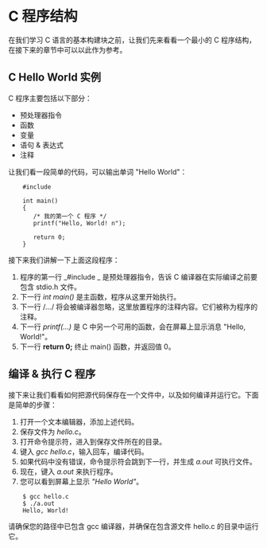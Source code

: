 # C 程序结构

在我们学习 C 语言的基本构建块之前，让我们先来看看一个最小的 C 程序结构，在接下来的章节中可以以此作为参考。

## C Hello World 实例
C 程序主要包括以下部分：

* 预处理器指令
* 函数
* 变量
* 语句 & 表达式
* 注释

让我们看一段简单的代码，可以输出单词 "Hello World"：

```
    #include 

    int main()
    {
       /* 我的第一个 C 程序 */
       printf("Hello, World! n");

       return 0;
    }
```

接下来我们讲解一下上面这段程序：

1. 程序的第一行 _#include _ 是预处理器指令，告诉 C 编译器在实际编译之前要包含 stdio.h 文件。
2. 下一行 _int main()_ 是主函数，程序从这里开始执行。
3. 下一行 /*...*/ 将会被编译器忽略，这里放置程序的注释内容。它们被称为程序的注释。
4. 下一行 _printf(...)_ 是 C 中另一个可用的函数，会在屏幕上显示消息 "Hello, World!"。
5. 下一行 **return 0;** 终止 main() 函数，并返回值 0。

## 编译 & 执行 C 程序
接下来让我们看看如何把源代码保存在一个文件中，以及如何编译并运行它。下面是简单的步骤：

1. 打开一个文本编辑器，添加上述代码。
2. 保存文件为 _hello.c_。
3. 打开命令提示符，进入到保存文件所在的目录。
4. 键入 _gcc hello.c_，输入回车，编译代码。
5. 如果代码中没有错误，命令提示符会跳到下一行，并生成 _a.out_ 可执行文件。
6. 现在，键入 _a.out_ 来执行程序。
7. 您可以看到屏幕上显示 _"Hello World"_。

```
    $ gcc hello.c
    $ ./a.out
    Hello, World!
```

请确保您的路径中已包含 gcc 编译器，并确保在包含源文件 hello.c 的目录中运行它。  